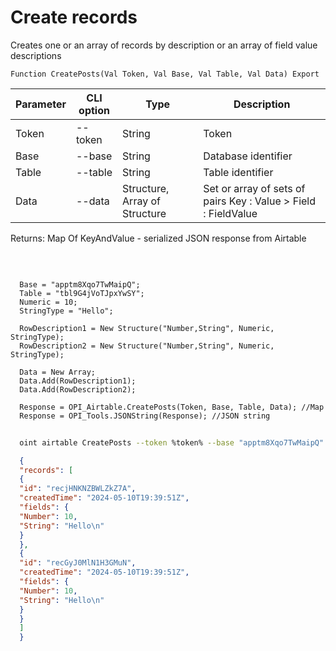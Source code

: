 ﻿---
sidebar_position: 3
---

# Create records
 Creates one or an array of records by description or an array of field value descriptions



`Function CreatePosts(Val Token, Val Base, Val Table, Val Data) Export`

  | Parameter | CLI option | Type | Description |
  |-|-|-|-|
  | Token | --token | String | Token |
  | Base | --base | String | Database identifier |
  | Table | --table | String | Table identifier |
  | Data | --data | Structure, Array of Structure | Set or array of sets of pairs Key : Value > Field : FieldValue |

  
  Returns:  Map Of KeyAndValue - serialized JSON response from Airtable

<br/>




```bsl title="Code example"
  
  Base = "apptm8Xqo7TwMaipQ";
  Table = "tbl9G4jVoTJpxYwSY";
  Numeric = 10;
  StringType = "Hello";
  
  RowDescription1 = New Structure("Number,String", Numeric, StringType);
  RowDescription2 = New Structure("Number,String", Numeric, StringType);
  
  Data = New Array;
  Data.Add(RowDescription1);
  Data.Add(RowDescription2);
  
  Response = OPI_Airtable.CreatePosts(Token, Base, Table, Data); //Map
  Response = OPI_Tools.JSONString(Response); //JSON string
```



```sh title="CLI command example"
    
  oint airtable CreatePosts --token %token% --base "apptm8Xqo7TwMaipQ" --table "tbl9G4jVoTJpxYwSY" --data %data%

```

```json title="Result"
  {
  "records": [
  {
  "id": "recjHNKNZBWLZkZ7A",
  "createdTime": "2024-05-10T19:39:51Z",
  "fields": {
  "Number": 10,
  "String": "Hello\n"
  }
  },
  {
  "id": "recGyJ0MlN1H3GMuN",
  "createdTime": "2024-05-10T19:39:51Z",
  "fields": {
  "Number": 10,
  "String": "Hello\n"
  }
  }
  ]
  }

```
